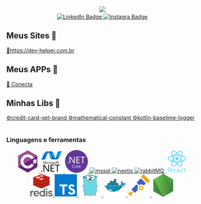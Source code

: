 
<div id="header" align="center">
<img src="https://i.imgur.com/OOpRj.gif" width="200"/>
<br/>   
<div id="badges">
<a href="https://www.linkedin.com/in/lucas-aguiar11/">
<img src="https://img.shields.io/badge/LinkedIn-blue?style=for-the-badge&logo=linkedin&logoColor=white" alt="LinkedIn Badge"/>
</a>
<a href="https://www.instagram.com/aguiaru11/">
<img src="https://img.shields.io/badge/Instagram-E4405F?style=for-the-badge&logo=Instagram&logoColor=white&link=https://www.instagram.com/aguiaru11/"  alt="Instagra Badge"/>
</a>
</div>  
</div>

<div align="left">
    <h2 align="left">Meus Sites 🎉</h2>
    <a href="https://dev-helper.com.br" target="_blank" rel="noreferrer">
        🌟https://dev-helper.com.br
    </a>
</div>

<div align="left">
    <h2 align="left">Meus APPs 🎉</h2>
    <a href="https://play.google.com/store/apps/details?id=com.aguiaru.conectaapp" target="_blank" rel="noreferrer">
        📱 Conecta
    </a>
</div>
    
<div align="left">
    <h2 align="left">Minhas Libs 🎉</h2>
    <a href="https://www.npmjs.com/package/credit-card-get-brand" target="_blank" rel="noreferrer">
        ⚙credit-card-get-brand 
    </a>
    <a href="https://www.npmjs.com/package/mathematical-constant" target="_blank" rel="noreferrer">
        ⚙mathematical-constant 
    </a>
    <a href="https://jitpack.io/#lucasAguiar11/kotlin-baselime-logger" target="_blank" rel="noreferrer">
        ⚙kotlin-baselime-logger 
    </a>
</div>

<br />
  
</div>

<h3 align="left">Linguagens e ferramentas</h3>
<p align="center">
  <a href="https://www.w3schools.com/cs/" target="_blank" rel="noreferrer">
    <img
      src="https://raw.githubusercontent.com/devicons/devicon/master/icons/csharp/csharp-original.svg"
      alt="csharp"
      width="60"
      height="60"
    />
  </a>
  <a href="https://dotnet.microsoft.com/" target="_blank" rel="noreferrer">
    <img
      src="https://raw.githubusercontent.com/devicons/devicon/master/icons/dot-net/dot-net-original-wordmark.svg"
      alt="dotnet"
      width="60"
      height="60"
    />
  </a>
   <a href="https://docs.microsoft.com/pt-br/dotnet/core/introduction/" target="_blank" rel="noreferrer">
    <img
      src="https://github.com/devicons/devicon/blob/master/icons/dotnetcore/dotnetcore-original.svg"
      alt="dotnet-core"
      width="60"
      height="60"
    />
  </a>
  <a
    href="https://www.microsoft.com/en-us/sql-server"
    target="_blank"
    rel="noreferrer"
  >
    <img
      src="https://www.svgrepo.com/show/303229/microsoft-sql-server-logo.svg"
      alt="mssql"
      width="60"
      height="60"
    />
  </a>
  <a href="https://nextjs.org/" target="_blank" rel="noreferrer">
    <img
      src="https://cdn.worldvectorlogo.com/logos/nextjs-2.svg"
      alt="nextjs"
      width="60"
      height="60"
    />
  </a>
  <a href="https://www.rabbitmq.com" target="_blank" rel="noreferrer">
    <img
      src="https://www.vectorlogo.zone/logos/rabbitmq/rabbitmq-icon.svg"
      alt="rabbitMQ"
      width="60"
      height="60"
    />
  </a>
  <a href="https://reactjs.org/" target="_blank" rel="noreferrer">
    <img
      src="https://raw.githubusercontent.com/devicons/devicon/master/icons/react/react-original-wordmark.svg"
      alt="react"
      width="60"
      height="60"
    />
  </a>
  <a href="https://redis.io" target="_blank" rel="noreferrer">
    <img
      src="https://raw.githubusercontent.com/devicons/devicon/master/icons/redis/redis-original-wordmark.svg"
      alt="redis"
      width="60"
      height="60"
    />
  </a>
  <a href="https://www.typescriptlang.org/" target="_blank" rel="noreferrer">
    <img
      src="https://raw.githubusercontent.com/devicons/devicon/master/icons/typescript/typescript-original.svg"
      alt="typescript"
      width="60"
      height="60"
    />
  </a>
  <a href="https://go.dev/" target="_blank" rel="noreferrer">
    <img
      src="https://raw.githubusercontent.com/devicons/devicon/master/icons/go/go-original.svg"
      alt="golang"
      width="60"
      height="60"
    />
  </a>

  <a href="https://www.docker.com/" target="_blank" rel="noreferrer">
    <img
      src="https://raw.githubusercontent.com/devicons/devicon/master/icons/docker/docker-original.svg"
      alt="docker"
      width="60"
      height="60"
    />
  </a>

  <a href="https://opentelemetry.io/" target="_blank" rel="noreferrer">
    <img
      src="https://raw.githubusercontent.com/devicons/devicon/master/icons/opentelemetry/opentelemetry-original.svg"
      alt="opentelemetry"
      width="60"
      height="60"
    />
  </a>

<a href="https://opentelemetry.io/" target="_blank" rel="noreferrer">
    <img
      src="https://raw.githubusercontent.com/devicons/devicon/master/icons/nodejs/nodejs-original.svg"
      alt="nodejs"
      width="60"
      height="60"
    />
  </a>

    
</p>


<br />    
